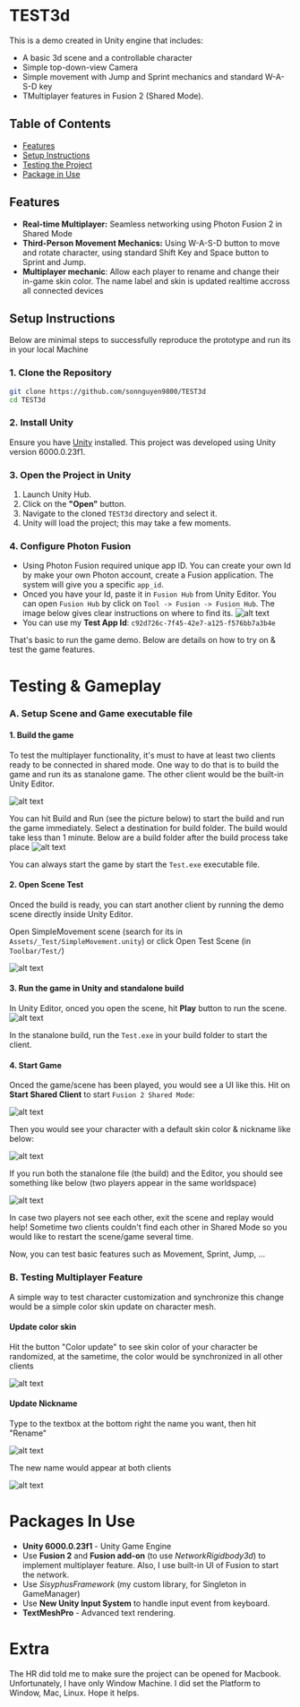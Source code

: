 # TEST3d

This is a demo created in Unity engine that includes:
- A basic 3d scene and a controllable character
- Simple top-down-view Camera
- Simple movement with Jump and Sprint mechanics and standard W-A-S-D key
- TMultiplayer features in Fusion 2 (Shared Mode).
  
## Table of Contents

- [Features](#features)
- [Setup Instructions](#setup-instructions)
- [Testing the Project](#testing--gameplay)
- [Package in Use](#packages-in-use)


## Features
- **Real-time Multiplayer:** Seamless networking using Photon Fusion 2 in Shared Mode
- **Third-Person Movement Mechanics:** Using W-A-S-D button to move and rotate character, using standard Shift Key and Space button to Sprint and Jump.
- **Multiplayer mechanic**: Allow each player to rename and change their in-game skin color. The name label and skin is updated realtime accross all connected devices
  
## Setup Instructions

Below are minimal steps to successfully reproduce the prototype and run its in your local Machine

### 1. Clone the Repository

```bash
git clone https://github.com/sonnguyen9800/TEST3d
cd TEST3d
```

### 2. Install Unity

Ensure you have [Unity](https://unity.com/) installed. This project was developed using Unity version 6000.0.23f1.

### 3. Open the Project in Unity

1. Launch Unity Hub.
2. Click on the **"Open"** button.
3. Navigate to the cloned `TEST3d` directory and select it.
4. Unity will load the project; this may take a few moments.
	
### 4. Configure Photon Fusion

- Using Photon Fusion required unique app ID. You can create your own Id by make your own Photon account, create a Fusion application. The system will give you a specific `app_id`.
- Onced you have your Id, paste it in `Fusion Hub` from Unity Editor. You can open `Fusion Hub` by click on ```Tool -> Fusion -> Fusion Hub```. The image below gives clear instructions on where to find its.
![alt text](image-8.png)
- You can use my **Test App Id**: ```c92d726c-7f45-42e7-a125-f576bb7a3b4e```


That's basic to run the game demo. Below are details on how to try on & test the game features.

# Testing & Gameplay

### A. Setup Scene and Game executable file

#### 1. Build the game

To test the multiplayer functionality, it's must to have at least two clients ready to be connected in shared mode. One way to do that is to build the game and run its as stanalone game. The other client would be the built-in Unity Editor.

![alt text](image-1.png)

You can hit Build and Run (see the picture below) to start the build and run the game immediately. Select a destination for build folder. The build would take less than 1 minute. Below are a build folder after the build process take place
![alt text](image-9.png)

You can always start the game by start the ```Test.exe``` executable file.

#### 2. Open Scene Test

Onced the build is ready, you can start another client by running the demo scene directly inside Unity Editor.

Open SimpleMovement scene (search for its in ```Assets/_Test/SimpleMovement.unity```) or click Open Test Scene (in ```Toolbar/Test/```)

![alt text](image.png)
#### 3. Run the game in Unity and standalone build

In Unity Editor, onced you open the scene, hit **Play** button to run the scene.
![alt text](image-11.png)

In the stanalone build, run the ```Test.exe``` in your build folder to start the client.

#### 4. Start Game

Onced the game/scene has been played, you would see a UI like this. Hit on **Start Shared Client** to start `Fusion 2 Shared Mode`:

![alt text](image-2.png)

Then you would see your character with a default skin color & nickname like below:

![alt text](image-3.png)

If you run both the stanalone file (the build) and the Editor, you should see something like below (two players appear in the same worldspace)

![alt text](image-4.png)

In case two players not see each other, exit the scene and replay would help! Sometime two clients couldn't find each other in Shared Mode so you would like to restart the scene/game several time.


Now, you can test basic features such as Movement, Sprint, Jump, ...


### B. Testing Multiplayer Feature

A simple way to test character customization and synchronize this change would be a simple color skin update on character mesh.

#### Update color skin

Hit the button "Color update" to see skin color of your character be randomized, at the sametime, the color would be synchronized in all other clients

![alt text](image-5.png)


#### Update Nickname

Type to the textbox at the bottom right the name you want, then hit "Rename" 

![alt text](image-6.png)

The new name would appear at both clients

![alt text](image-7.png)



# Packages In Use
- **Unity 6000.0.23f1** - Unity Game Engine
- Use **Fusion 2** and **Fusion add-on** (to use *NetworkRigidbody3d*) to implement multiplayer feature. Also, I use built-in UI of Fusion to start the network.
- Use *SisyphusFramework* (my custom library, for Singleton in GameManager)
- Use **New Unity Input System** to handle input event from keyboard.
- **TextMeshPro** - Advanced text rendering.

# Extra
The HR did told me to make sure the project can be opened for Macbook. Unfortunately, I have only Window Machine. I did set the Platform to Window, Mac, Linux. Hope it helps.
